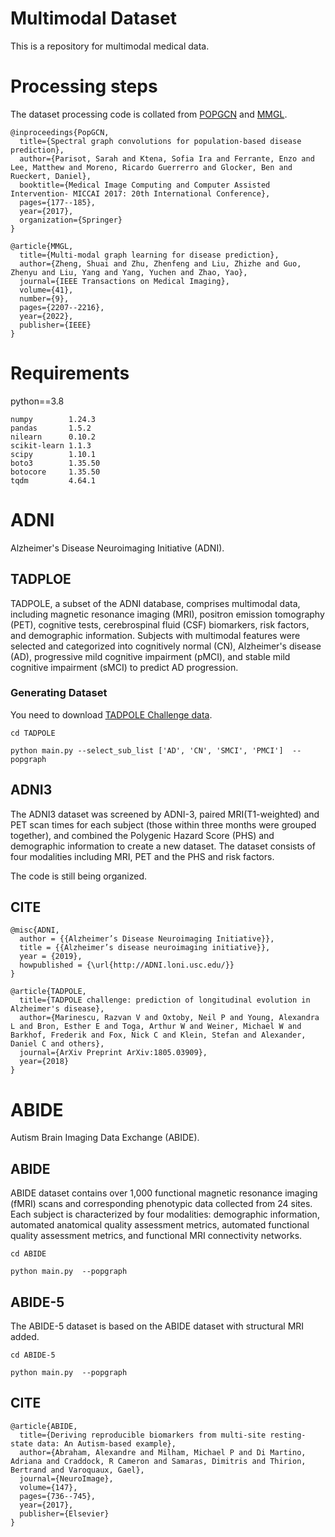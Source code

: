 # Multimodal Dataset

This is a repository for multimodal medical data.

# Processing steps

The dataset processing code is collated from [POPGCN](https://github.com/parisots/population-gcn) and [MMGL](https://github.com/SsGood/MMGL).

```cite
@inproceedings{PopGCN,
  title={Spectral graph convolutions for population-based disease prediction},
  author={Parisot, Sarah and Ktena, Sofia Ira and Ferrante, Enzo and Lee, Matthew and Moreno, Ricardo Guerrerro and Glocker, Ben and Rueckert, Daniel},
  booktitle={Medical Image Computing and Computer Assisted Intervention- MICCAI 2017: 20th International Conference},
  pages={177--185},
  year={2017},
  organization={Springer}
}

@article{MMGL,
  title={Multi-modal graph learning for disease prediction},
  author={Zheng, Shuai and Zhu, Zhenfeng and Liu, Zhizhe and Guo, Zhenyu and Liu, Yang and Yang, Yuchen and Zhao, Yao},
  journal={IEEE Transactions on Medical Imaging},
  volume={41},
  number={9},
  pages={2207--2216},
  year={2022},
  publisher={IEEE}
}
```

# Requirements

python==3.8

```shell
numpy        1.24.3
pandas       1.5.2 
nilearn      0.10.2
scikit-learn 1.1.3 
scipy        1.10.1
boto3        1.35.50 
botocore     1.35.50 
tqdm         4.64.1 
```

# ADNI

Alzheimer's Disease Neuroimaging Initiative (ADNI).

## TADPLOE

TADPOLE, a subset of the ADNI database, comprises multimodal data, including magnetic resonance imaging (MRI), positron emission tomography (PET), cognitive tests, cerebrospinal fluid (CSF) biomarkers, risk factors, and demographic information. Subjects with multimodal features were selected and categorized into cognitively normal (CN), Alzheimer's disease (AD), progressive mild cognitive impairment (pMCI), and stable mild cognitive impairment (sMCI) to predict AD progression. 

### Generating Dataset

You need to download  [TADPOLE Challenge data](https://ida.loni.usc.edu/explore/jsp/search/search.jsp?project=ADNI).

```shell
cd TADPOLE

python main.py --select_sub_list ['AD', 'CN', 'SMCI', 'PMCI']  --popgraph
```

## ADNI3

The ADNI3 dataset was screened by ADNI-3, paired MRI(T1-weighted) and PET scan times for each subject (those within three months were grouped together), and combined  the Polygenic Hazard Score (PHS) and demographic information to create a new dataset. The dataset consists of four modalities including MRI, PET and the PHS and risk factors.

The code is still being organized.

## CITE

```cite
@misc{ADNI,
  author = {{Alzheimer’s Disease Neuroimaging Initiative}},
  title = {{Alzheimer’s disease neuroimaging initiative}},
  year = {2019},
  howpublished = {\url{http://ADNI.loni.usc.edu/}}
}

@article{TADPOLE,
  title={TADPOLE challenge: prediction of longitudinal evolution in Alzheimer's disease},
  author={Marinescu, Razvan V and Oxtoby, Neil P and Young, Alexandra L and Bron, Esther E and Toga, Arthur W and Weiner, Michael W and Barkhof, Frederik and Fox, Nick C and Klein, Stefan and Alexander, Daniel C and others},
  journal={ArXiv Preprint ArXiv:1805.03909},
  year={2018}
}

```

# ABIDE

Autism Brain Imaging Data Exchange (ABIDE).

## ABIDE

ABIDE dataset contains over 1,000 functional magnetic resonance imaging (fMRI) scans and corresponding phenotypic data collected from 24 sites. Each subject is characterized by four modalities: demographic information, automated anatomical quality assessment metrics, automated functional quality assessment metrics, and functional MRI connectivity networks. 

```shell
cd ABIDE

python main.py  --popgraph
```

## ABIDE-5

The ABIDE-5 dataset is based on the ABIDE dataset with structural MRI added.

```shell
cd ABIDE-5

python main.py  --popgraph
```

## CITE

```cite
@article{ABIDE,
  title={Deriving reproducible biomarkers from multi-site resting-state data: An Autism-based example},
  author={Abraham, Alexandre and Milham, Michael P and Di Martino, Adriana and Craddock, R Cameron and Samaras, Dimitris and Thirion, Bertrand and Varoquaux, Gael},
  journal={NeuroImage},
  volume={147},
  pages={736--745},
  year={2017},
  publisher={Elsevier}
}
```